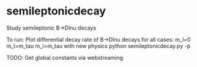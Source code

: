 # semileptonicdecay
Study semileptonic B->Dlnu decays

To run:
Plot differential decay rate of B->Dlnu decays for all cases:
m_l=0
m_l=m_tau
m_l=m_tau with new physics
python semileptonicdecay.py -p

TODO:
Get global constants via webstreaming
